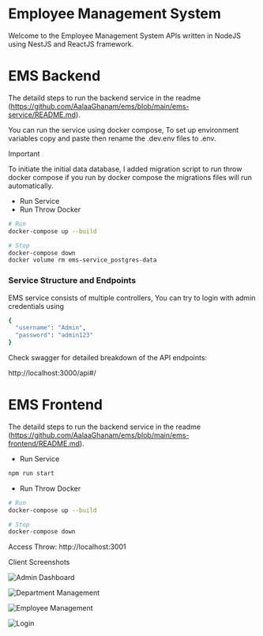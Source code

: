 # Employee Management System

Welcome to the Employee Management System APIs written in NodeJS using NestJS and ReactJS framework.
# EMS Backend

The detaild steps to run the backend service in the readme (https://github.com/AalaaGhanam/ems/blob/main/ems-service/README.md).

You can run the service using docker compose,
To set up environment variables copy and paste then rename the .dev.env files to .env.

> [!IMPORTANT]
> To initiate the initial data database, I added migration script to run throw docker compose if you run by docker compose the migrations files will run automatically.


- Run Service
- Run Throw Docker
```sh
# Run
docker-compose up --build

# Stop
docker-compose down
docker volume rm ems-service_postgres-data
```

### Service Structure and Endpoints
 
EMS service consists of multiple controllers, 
You can try to login with admin credentials using 
```sh
{
  "username": "Admin",
  "password": "admin123"
}
```
Check swagger for detailed breakdown of the API endpoints:

http://localhost:3000/api#/

# EMS Frontend

The detaild steps to run the backend service in the readme (https://github.com/AalaaGhanam/ems/blob/main/ems-frontend/README.md).

- Run Service

```sh
npm run start
```

- Run Throw Docker
```sh
# Run
docker-compose up --build

# Stop
docker-compose down
```

Access Throw: http://localhost:3001

Client Screenshots

![Admin Dashboard](<blob/Screenshot 2025-01-09 at 4.12.14 AM.png>)

![Department Management](<blob/Screenshot 2025-01-09 at 4.11.57 AM.png>)

![Employee Management](<blob/Screenshot 2025-01-09 at 4.11.49 AM.png>)

![Login](<blob/Screenshot 2025-01-09 at 4.12.23 AM.png>)